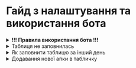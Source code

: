<h1>Гайд з налаштування та використання бота</h1>
<details>
  <summary><strong>!!! Правила використання бота !!!</strong></summary>
  
  1. Ні в якому випадку не можна змінювати порядок таблиць в Google Sheets
  2. Не переставляти/додавати колонки в сторінках
  3. Якщо вам просто треба додати апку в табличку і ви не намагались додати самі апку в бота, то писати мені не треба
  4. Звоніть якщо виникли проблеми з ботом
  
</details>
<details>
  <summary>Таблиця не заповнилась</summary>
  
  1. Відкриваємо репозиторій з нашим ботом
  2. Тикаємо зверху на <strong>Actions</strong><br>
  <img src="https://raw.githubusercontent.com/xanet0/Arbitrage-Analitycs-Documentation/main/image/Screenshot_2.png" alt="Фото" style="width: 80%;"><br>
  3. 1. Тикаємо на <strong>Google Sheets API parser</strong>
     2. Жмемо <strong>Run workflow</strong>
     3. Записуємо дату, яку в таблиці нам потрібно оновити<pre><strong>Формат Запису</strong><br>Дата.Місяць.Рік<br>Приклад: 09.04.2024</pre>
     4. Далі тиснемо на <strong>Run workflow</strong> знову
  <img src="https://raw.githubusercontent.com/xanet0/Arbitrage-Analitycs-Documentation/main/image/image_2024-08-09_15-46-09.png" alt="Фото" style="width: 80%;">
</details>
<details>
  <summary>Як заповнити таблицю за інший день</summary>
  <h3>В пункті таблиця не заповнилась все розписано</h3>
</details>


<details>
  <summary>Додавання нової апки в табличку</summary>
  <h3>Налаштування:</h3>
  
  1. Відкриваємо наш репозиторій та потрібну нам папку
  2. Відкриваємо data.json
  3. В табличці створюємо новий лист з кампаніями
  4. Колонки з сервісами повинні бути обов'язково в такому ж порядку як на інших листах 

  <details>
    <summary><strong>Обов'язкові правила</strong></summary>
    
  При додаванні кампанії або апки в data.json <strong>дуже важливий порядок</strong><br>
  Як потрібно додавати кампанію/апку
    
    Наприклад:
        У нас в табличці такий порядок: Gta USSR, GTA Brazil, Gta Mexico
        Ми хочемо додати GTA Brazil в парсер, в data.json повино вийти так:
        "Gta USSR":"fj438djsdkjf2",
        "Gta brazil":"sdlfsu39d",
        "Gta Mexico":"kdsfhs892df"

  <strong>Примітка</strong>

    Якщо ви додаєте апку в табличку в самий кінець списку, то при додаванні строки в data.json кома в кінці не повинна стояти   "Назву апки":"Campaign Set ID"
    Якщо додаєте апку не в кінці списку, то кома повинна ОБОВ'ЯЗКОВО стояти "Назву апки":"Campaign Set ID",
    
  </details>
  <details>
    <summary><strong>Unity Ads</strong></summary>
    <strong>Копіювання Campaign Set ID</strong>
      
    1. Відкриваємо Unity Cloud, User Acquisition
    2. Наводимо курсором на потрібну нам апку
    3. Копіюємо Campaign Set ID:
      
  <img src="https://github.com/xanet0/Arbitrage-Analitycs-Documentation/blob/main/image/Screenshot_4.png" alt="Фото" style="width: 80%;"><br>
  
  
  <strong>Додавання Кампанії в Бота</strong>
  
      
    1. Заходимо в data.json, шукаємо розділ unityAds
    2. Далі орієнтуємося по назвам апок і додаємо нову строку, в тому ж порядку як в табличці
    3. В строці пишемо "Назву апки(можна вказати любу назву)":"Campaign Set ID",
        
  </details>
  
  <details>
    <summary><strong>Unity Monet</strong></summary>
    <strong>Копіювання Android Game ID</strong>
    
    1. Відкриваємо Unity Cloud, Ads Monetization
    2. Вибираємо потрібну нам апку
    3. Жмемо на Ad units
    4. Копіюємо Android Game Id:
    
  <img src="https://github.com/xanet0/Arbitrage-Analitycs-Documentation/blob/main/image/Screenshot_3.png" alt="Фото" style="width: 80%;"><br>

  
  <strong>Додавання Кампанії в Бота</strong>
  
    1. Заходимо в data.json, шукаємо розділ unityMonet
    2. Далі орієнтуємося по назвам апок і додаємо нову строку, в тому ж порядку як в табличці
    3. В строці пишемо "Назву апки(можна вказати любу назву)":"Android Game Id",
    
  </details>
  
  <details>
    <summary><strong>IS Monetization</strong></summary>
  
    1.
    2.

  </details>
  
  <details>
    <summary><strong>IS Ads</strong></summary>
    
    1.
    2.
    
  </details>
  
</details>
